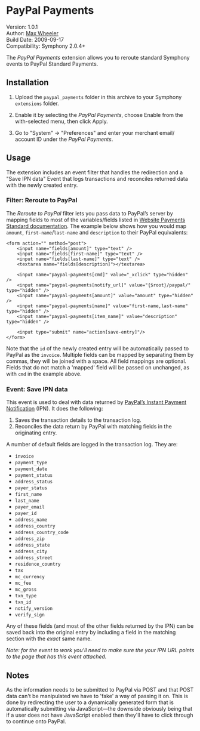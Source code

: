 # PayPal Payments #
 
Version: 1.0.1  
Author: [Max Wheeler](http://makenosound.com)  
Build Date: 2009-09-17  
Compatibility: Symphony 2.0.4+

The *PayPal Payments* extension allows you to reroute standard Symphony events
to PayPal Standard Payments.

## Installation ##
 
1. Upload the `paypal_payments` folder in this archive to your Symphony
	 `extensions` folder.
 
2. Enable it by selecting the *PayPal Payments*, choose Enable from the
	 with-selected menu, then click Apply.
 
3. Go to "System" -> "Preferences" and enter your merchant email/ account ID
	 under the *PayPal Payments*.

## Usage ##

The extension includes an event filter that handles the redirection
and a "Save IPN data" Event that logs transactions and reconciles returned
data with the newly created entry.

### Filter: Reroute to PayPal ###

The *Reroute to PayPal* filter lets you pass data to PayPal’s server by mapping fields to most of the variables/fields listed in [Website Payments Standard documentation][1]. The example below shows how you would map `amount`, `first-name`/`last-name` and `description` to their PayPal equivalents:

	<form action="" method="post">
		<input name="fields[amount]" type="text" />
		<input name="fields[first-name]" type="text" />
		<input name="fields[last-name]" type="text" />
		<textarea name="fields[description]"></textarea>

		<input name="paypal-payments[cmd]" value="_xclick" type="hidden" />
		<input name="paypal-payments[notify_url]" value="{$root}/paypal/" type="hidden" />
		<input name="paypal-payments[amount]" value="amount" type="hidden" />
		<input name="paypal-payments[name]" value="first-name,last-name" type="hidden" />
		<input name="paypal-payments[item_name]" value="description" type="hidden" />
	
		<input type="submit" name="action[save-entry]"/>
	</form>

Note that the `id` of the newly created entry will be automatically passed to PayPal as the `invoice`. Multiple fields can be mapped by separating them by commas, they will be joined with a space. All field mappings are optional. Fields that do not match a 'mapped' field will be passed on unchanged, as with `cmd` in the example above.

### Event: Save IPN data ###

This event is used to deal with data returned by [PayPal’s Instant Payment Notification][2] (IPN). It does the following:</p>

1. Saves the transaction details to the transaction log.
2. Reconciles the data return by PayPal with matching fields in the originating entry.

A number of default fields are logged in the transaction log. They are:

* `invoice`
* `payment_type`
* `payment_date`
* `payment_status`
* `address_status`
* `payer_status`
* `first_name`
* `last_name`
* `payer_email`
* `payer_id`
* `address_name`
* `address_country`
* `address_country_code`
* `address_zip`
* `address_state`
* `address_city`
* `address_street`
* `residence_country`
* `tax`
* `mc_currency`
* `mc_fee`
* `mc_gross`
* `txn_type`
* `txn_id`
* `notify_version`
* `verify_sign`

Any of these fields (and most of the other fields returned by the IPN) can be saved back into the original entry by including a field in the matching section with the *exact* same name. 

*Note: for the event to work you'll need to make sure the your IPN URL points to the page that has this event attached.*

## Notes ##

As the information needs to be submitted to PayPal via POST and that POST data can't be manipulated we have to 'fake' a way of passing it on. This is done by redirecting the user to a dynamically generated form that is automatically submitting via JavaScript—the downside obviously being that if a user does not have JavaScript enabled then they'll have to click through to continue onto PayPal.

[1]: https://cms.paypal.com/us/cgi-bin/?cmd=_render-content&content_ID=developer/e_howto_html_Appx_websitestandard_htmlvariables
[2]: https://cms.paypal.com/cms_content/US/en_US/files/developer/IPNGuide.pdf